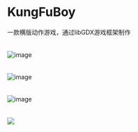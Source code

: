 # KungFuBoy
一款横版动作游戏，通过libGDX游戏框架制作
</br></br></br>
![image](http://7xt4yx.com1.z0.glb.clouddn.com/kungfuboy_1.png)
</br></br></br>
![image](http://7xt4yx.com1.z0.glb.clouddn.com/kungfuboy_2.png)
</br></br></br>
![image](http://7xt4yx.com1.z0.glb.clouddn.com/kungfuboy_3.png)
</br></br></br>
<img src="http://7xt4yx.com1.z0.glb.clouddn.com/kungfuboy_3.png"/>
